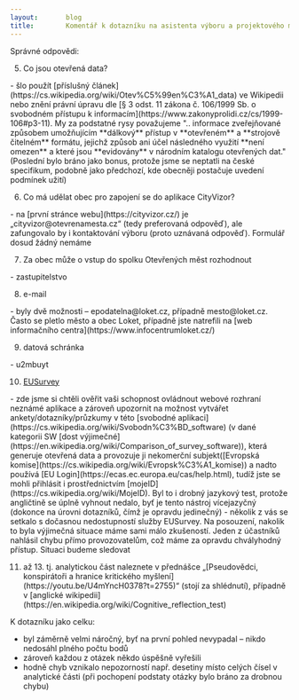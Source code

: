 ```yaml
---
layout:       blog
title:        Komentář k dotazníku na asistenta výboru a projektového manažera aplikace CityVizor
---
```


Správné odpovědi:
<ol start="5"><li>Co jsou otevřená data?</li></ol>
- šlo použít [příslušný článek](https://cs.wikipedia.org/wiki/Otev%C5%99en%C3%A1_data) ve Wikipedii nebo znění právní úpravu dle [§ 3 odst. 11 zákona č. 106/1999 Sb. o svobodném přístupu k informacím](https://www.zakonyprolidi.cz/cs/1999-106#p3-11). My za podstatné rysy považujeme ".. informace zveřejňované způsobem umožňujícím **dálkový** přístup v **otevřeném** a **strojově čitelném** formátu, jejichž způsob ani účel následného využití **není omezen** a které jsou **evidovány** v národním katalogu otevřených dat." (Poslední bylo bráno jako bonus, protože jsme se neptatli na české specifikum, podobně jako předchozí, kde obecněji postačuje uvedení podmínek užití)
<ol start="6"><li>Co má udělat obec pro zapojení se do aplikace CityVizor?</li></ol>
- na [první stránce webu](https://cityvizor.cz/) je „cityvizor@otevrenamesta.cz“ (tedy preferovaná odpověď), ale zafungovalo by i kontaktování výboru (proto uznávaná odpověď). Formulář dosud žádný nemáme
<ol start="7"><li>Za obec může o vstup do spolku Otevřených měst rozhodnout</li></ol>
- zastupitelstvo
<ol start="8"><li>e-mail</li></ol>
- byly dvě možnosti – epodatelna@loket.cz, případně mesto@loket.cz. Často se pletlo město a obec Loket, případně jste natrefili na [web informačního centra](https://www.infocentrumloket.cz/)
<ol start="9"><li>datová schránka</li></ol>
- u2mbuyt
<ol start="10"><li><a href="https://ec.europa.eu/eusurvey/home/welcome?language=cs">EUSurvey</a></li></ol>
- zde jsme si chtěli ověřit vaši schopnost ovládnout webové rozhraní neznámé aplikace a zároveň upozornit na možnost vytvářet ankety/dotazníky/průzkumy v této [svobodné aplikaci](https://cs.wikipedia.org/wiki/Svobodn%C3%BD_software) (v dané kategorii SW [dost výjimečné](https://en.wikipedia.org/wiki/Comparison_of_survey_software)), která generuje otevřená data a provozuje ji nekomerční subjekt([Evropská komise](https://cs.wikipedia.org/wiki/Evropsk%C3%A1_komise)) a nadto používá [EU Login](https://ecas.ec.europa.eu/cas/help.html), tudíž jste se mohli přihlásit i prostřednictvím [mojeID](https://cs.wikipedia.org/wiki/MojeID). Byl to i drobný jazykový test, protože angličtině se úplně vyhnout nedalo, byť je tento nástroj vícejazyčný (dokonce na úrovni dotazníků, čímž je opravdu jedinečný)
- několik z vás se setkalo s dočasnou nedostupností služby EUSurvey. Na posouzení, nakolik to byla výjimečná situace máme sami málo zkušeností. Jeden z účastníků nahlásil chybu přímo provozovatelům, což máme za opravdu chvályhodný přístup. Situaci budeme sledovat
<ol start="11"><li> až 13. tj. analytickou část naleznete v přednášce „[Pseudovědci, konspirátoři a hranice kritického myšlení](https://youtu.be/U4mYncH0378?t=2755)“ (stojí za shlédnutí), případně v [anglické wikipedii](https://en.wikipedia.org/wiki/Cognitive_reflection_test)</li></ol>

K dotazníku jako celku:
- byl záměrně velmi náročný, byť na první pohled nevypadal – nikdo nedosáhl plného počtu bodů
- zároveň každou z otázek někdo úspěšně vyřešili
- hodně chyb vznikalo nepozorností např. desetiny místo celých čísel v analytické části (při pochopení podstaty otázky bylo bráno za drobnou chybu)